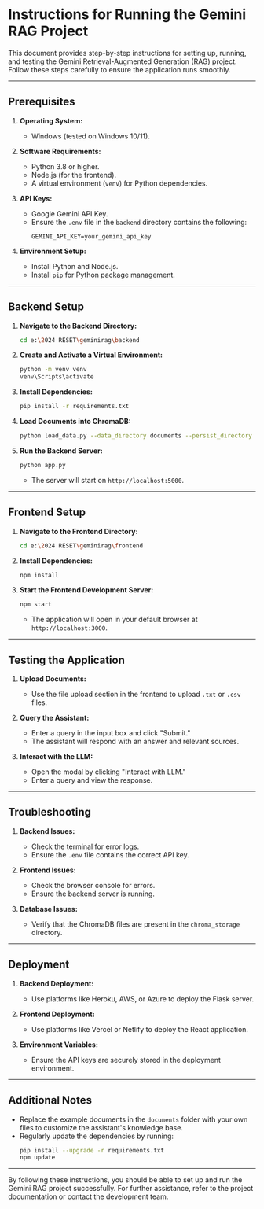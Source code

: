# Instructions for Running the Gemini RAG Project

This document provides step-by-step instructions for setting up, running, and testing the Gemini Retrieval-Augmented Generation (RAG) project. Follow these steps carefully to ensure the application runs smoothly.

---

## Prerequisites

1. **Operating System:**
   - Windows (tested on Windows 10/11).

2. **Software Requirements:**
   - Python 3.8 or higher.
   - Node.js (for the frontend).
   - A virtual environment (`venv`) for Python dependencies.

3. **API Keys:**
   - Google Gemini API Key.
   - Ensure the `.env` file in the `backend` directory contains the following:
     ```properties
     GEMINI_API_KEY=your_gemini_api_key
     ```

4. **Environment Setup:**
   - Install Python and Node.js.
   - Install `pip` for Python package management.

---

## Backend Setup

1. **Navigate to the Backend Directory:**
   ```bash
   cd e:\2024 RESET\geminirag\backend
   ```

2. **Create and Activate a Virtual Environment:**
   ```bash
   python -m venv venv
   venv\Scripts\activate
   ```

3. **Install Dependencies:**
   ```bash
   pip install -r requirements.txt
   ```

4. **Load Documents into ChromaDB:**
   ```bash
   python load_data.py --data_directory documents --persist_directory chroma_storage --collection_name documents_collection
   ```

5. **Run the Backend Server:**
   ```bash
   python app.py
   ```
   - The server will start on `http://localhost:5000`.

---

## Frontend Setup

1. **Navigate to the Frontend Directory:**
   ```bash
   cd e:\2024 RESET\geminirag\frontend
   ```

2. **Install Dependencies:**
   ```bash
   npm install
   ```

3. **Start the Frontend Development Server:**
   ```bash
   npm start
   ```
   - The application will open in your default browser at `http://localhost:3000`.

---

## Testing the Application

1. **Upload Documents:**
   - Use the file upload section in the frontend to upload `.txt` or `.csv` files.

2. **Query the Assistant:**
   - Enter a query in the input box and click "Submit."
   - The assistant will respond with an answer and relevant sources.

3. **Interact with the LLM:**
   - Open the modal by clicking "Interact with LLM."
   - Enter a query and view the response.

---

## Troubleshooting

1. **Backend Issues:**
   - Check the terminal for error logs.
   - Ensure the `.env` file contains the correct API key.

2. **Frontend Issues:**
   - Check the browser console for errors.
   - Ensure the backend server is running.

3. **Database Issues:**
   - Verify that the ChromaDB files are present in the `chroma_storage` directory.

---

## Deployment

1. **Backend Deployment:**
   - Use platforms like Heroku, AWS, or Azure to deploy the Flask server.

2. **Frontend Deployment:**
   - Use platforms like Vercel or Netlify to deploy the React application.

3. **Environment Variables:**
   - Ensure the API keys are securely stored in the deployment environment.

---

## Additional Notes

- Replace the example documents in the `documents` folder with your own files to customize the assistant's knowledge base.
- Regularly update the dependencies by running:
  ```bash
  pip install --upgrade -r requirements.txt
  npm update
  ```

---

By following these instructions, you should be able to set up and run the Gemini RAG project successfully. For further assistance, refer to the project documentation or contact the development team.
